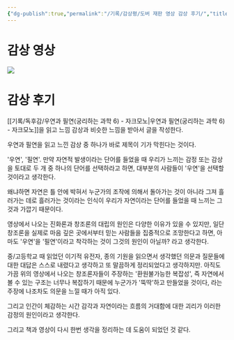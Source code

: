 ```yaml
---
{"dg-publish":true,"permalink":"/기록/감상평/도버 재판 영상 감상 후기/","title":"미 연방법원이 창조론(지적설계)에 대해 내린 실제 판결(2005년 도버 재판)[북툭 과학다큐]","tags":["Review"]}
---
```



# 감상 영상
![](https://youtu.be/IOQzvKAOpi4?si=WTyLI3N7nWnivCh5)

# 감상 후기
[[기록/독후감/우연과 필연(궁리하는 과학 6) - 자크모노\|우연과 필연(궁리하는 과학 6) - 자크모노]]을 읽고 느낌 감상과 비슷한 느낌을 받아서 글을 작성한다.

우연과 필연을 읽고 느낀 감상 중 하나가 바로 제목이 기가 막힌다는 것이다. 

'우연', '필연'.
만약 자연적 발생이라는 단어를 들었을 때 우리가 느끼는 감정 또는 감상을 토대로 두 개 중 하나의 단어를 선택하라고 하면, 대부분의 사람들이 '우연'을 선택할 것이라고 생각한다.

왜냐하면 자연은 틀 안에 박혀서 누군가의 조작에 의해서 돌아가는 것이 아니라 그져 흘러가는 데로 흘러가는 것이라는 인식이 우리가 자연이라는 단어를 들었을 때 느끼는 그것과 가깝기 때문이다.

영상에서 나오는 진화론과 창조론의 대립의 원인은 다양한 이유가 있을 수 있지만, 일단 창조론을 실제로 마음 깊은 곳에서부터 믿는 사람들을 집중적으로 조망한다고 하면,
아마도 '우연'을 '필연'이라고 착각하는 것이 그것의 원인이 아닐까? 라고 생각한다.

중/고등학교 때 읽었던 이기적 유전자, 종의 기원을 읽으면서 생각했던 의문과 질문들에 대한 대답은 스스로 내렸다고 생각하고 또 말끔하게 정리되었다고 생각하지만. 
아직도 가끔 위의 영상에서 나오는 창조론자들이 주장하는 '환원불가능한 복잡성', 즉 자연에서 볼 수 있는 구조는 너무나 복잡하기 때문에 누군가가 '뚝딱'하고 만들었을 것이다, 라는 주장에 나조차도 의문을 느낄 때가 아직 있다.

그리고 인간이 체감하는 시간 감각과 자연이라는 흐름의 거대함에 대한 괴리가 이러한 감정의 원인이라고 생각한다.

그리고 책과 영상이 다시 한번 생각을 정리하는 데 도움이 되었던 것 같다.
